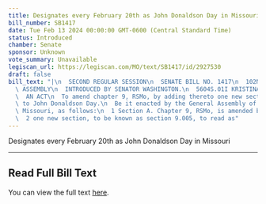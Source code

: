 ```yaml
---
title: Designates every February 20th as John Donaldson Day in Missouri
bill_number: SB1417
date: Tue Feb 13 2024 00:00:00 GMT-0600 (Central Standard Time)
status: Introduced
chamber: Senate
sponsor: Unknown
vote_summary: Unavailable
legiscan_url: https://legiscan.com/MO/text/SB1417/id/2927530
draft: false
bill_text: "|\n  SECOND REGULAR SESSION\n  SENATE BILL NO. 1417\n  102ND GENERA L\
  \ ASSEMBLY\n  INTRODUCED BY SENATOR WASHINGTON.\n  5604S.01I KRISTINA MARTIN, Secretary\n\
  \  AN ACT\n  To amend chapter 9, RSMo, by adding thereto one new section relating\
  \ to John Donaldson Day.\n  Be it enacted by the General Assembly of the State of\
  \ Missouri, as follows:\n  1 Section A. Chapter 9, RSMo, is amended by adding thereto\n\
  \  2 one new section, to be known as section 9.005, to read as"
---
```

Designates every February 20th as John Donaldson Day in Missouri

---

## Read Full Bill Text

You can view the full text [here](https://legiscan.com/MO/text/SB1417/id/2927530).
